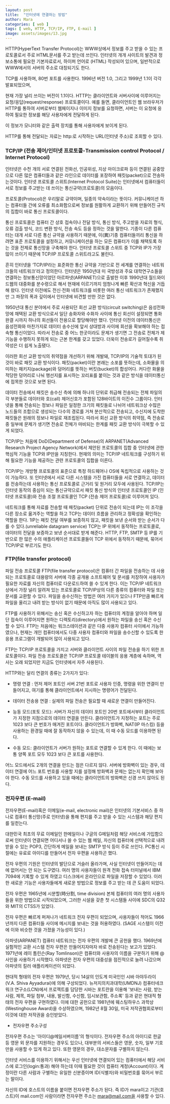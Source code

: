 ```yaml
---
layout: post
title:  "인터넷에 연결하는 방법"
author: Mara
categories: [ web ]
tags: [ web, HTTP, TCP/IP, FTP, E-mail ]
image: assets/images/13.jpg
---
```


HTTP(HyperText Transfer Protocol)는 WWW상에서 정보를 주고 받을 수 있는 프로토콜로서 주로 HTML문서를 주고 받는데 쓰인다. 인터넷의 개개 사이트의 발견과 정보소통에 필요한 기본자료로서, 하이퍼 언어로 (HTML) 작성되어 있으며, 일반적으로 WWW에서의 서버의 주소로 대칭되기도 한다.

TCP를 사용하며, 80번 포트를 사용한다. 1996년 버전 1.0, 그리고 1999년 1.1이 각각 발표되었으며,

현재 가장 널리 쓰이는 버전이 1.1이다. HTTP는 클라이언트와 서버사이에 이루어지는 요청/응답(request/response) 프로토콜이다. 예를 들면, 클라이언트인 웹 브라우저가 HTTP를 통하여 서버로부터 웹페이지나 이미지 정보를 요청하면, 서버는 이 요청에 응하여 필요한 정보를 해당 사용자에게 전달하게 된다.

이 정보가 모니터와 같은 출력 장치를 통해 사용자에게 보이게 된다.

HTTP를 통해 전달되는 자료는 http:로 시작하는 URL(인터넷 주소)로 조회할 수 있다.


### TCP/IP (전송 제어/인터넷 프로토콜-Transmission control Protocol / Internet Protocol)

인터넷은 수천 개의 서로 연결된 전화선, 인공위성, 지상 마이크로파 등이 연결된 공중망으로 다른 많은 컴퓨터들과 같은 라인으로 데이터를 포장하여 패킷(packet)으로 전송하는것이다. 인터넷 프로토콜 스위트(Internet Protocol Suite)는 인터넷에서 컴퓨터들이 서로 정보를 주고받는 데 쓰이는 통신규약(프로토콜)의 모음이다.

프로토콜(Protocol)은 우리말로 규약이며, 일종의 약속이라는 뜻이다. 커뮤니케이션 하는 컴퓨터들 간에 오류를 최소화함으로써 정보를 원활하게 교환하기 위해 만들어진 규칙의 집합이 바로 통신 프로토콜이다.

통신 프로토콜은 컴퓨터 간 상호 접속이나 전달 방식, 통신 방식, 주고받을 자료의 형식, 오류 검출 방식, 코드 변환 방식, 전송 속도 등을 정하는 것을 말한다. 기종이 다른 컴퓨터는 대개 서로 다른 통신 규약을 사용하기 때문에, 이(異)기종 컴퓨터들끼리 통신을 하려면 표준 프로토콜을 설정하고, 커뮤니케이션을 하는 모든 컴퓨터가 이를 채택토록 하는 것을 전제로 통신망을 구축해야 한다. 인터넷 프로토콜 스위트 중 TCP와 IP가 가장 많이 쓰이기 때문에 TCP/IP 프로토콜 스위트라고도 불린다.

흔히 인터넷을 ‘TCP/IP라는 표준화한 통신 규약을 기반으로 전 세계를 연결하는 네트워크들의 네트워크’라고 정의한다. 인터넷은 1950년대 미 국방성과 주요 대학연구소들을 연결하는 정보통신망이었던 아르파넷(ARPANET)으로 출발한 이후 1990년대 월드와이드웹의 대중화를 분수령으로 해서 현재에 이르기까지 엄청나게 빠른 확산과 혁신을 거듭해 왔다. 인터넷 이전에도 전신·전화 네트워크를 비롯한 여러 통신 네트워크가 존재했지만 그 파장의 폭과 깊이에서 인터넷에 비견할 만한 것은 없다.

1950년대 통신 분야에서 주로 사용되던 회선 교환 방식(circuit switching)은 음성전화망에 채택된 교환 방식으로서 일단 송화자와 수화자 사이에 통신 회선이 설정되면 통화 완결 시까지 하나의 회선들이 전용으로 할당해야만 했다. 인터넷 이전의 데이터통신은 음성전화와 마찬가지로 데이터 송수신에 앞서 상대방과 사이에 회선을 확보해야 하는 접속형 통신이었다. 따라서 전송로 중 어느 한곳이라도 문제가 생기면 그 전송로 전체가 제 기능을 수행하지 못하게 되는 근본 한계를 갖고 있었다. 더욱이 전송로가 길어질수록 취약성은 더 쉽게 노출됐다.

이러한 회선 교환 방식의 취약점을 개선하기 위해 개발돼, TCP/IP의 기술적 토대가 된 것이 바로 패킷 교환 방식이다. 패킷(packet)이란 본래는 소포를 뜻하는데, 소화물을 의미하는 패키지(package)와 덩어리를 뜻하는 버킷(bucket)의 합성어다. 커다란 화물을 적당한 덩어리로 나눠 행선지를 표시하는 꼬리표를 붙이는 것과 같은 방식을 데이터통신에 접목한 것으로 보면 된다.

데이터 전송에서 패킷은 송수신 측에 의해 하나의 단위로 취급해 전송되는 전체 파일의 각 부분들로 데이터와 호(call) 제어신호가 포함된 128바이트의 이진수 그룹이다. 인터넷을 통해 전송되는 정보나 파일은 일정한 크기의 패킷들로 나뉘어 네트워크상 수많은 노드들의 조합으로 생성되는 다수의 경로를 거쳐 분산적으로 전송되고, 수신지에 도착한 패킷들은 원래의 정보나 파일로 재조립된다. 따라서 회선 교환 방식의 취약점, 즉 전송로 중 일부에 문제가 생기면 전송로 전체가 마비되는 한계를 패킷 교환 방식이 극복할 수 있게 되었다.

TCP/IP는 처음에 DoD(Department of Defense)의 ARPANET(Advanced Research Project Agency Network)에서 제안된 프로토콜의 집합 중 인터넷에 관한 핵심적 기능을 TCP와 IP만을 지칭한다. 현재의 의미는 TCP/IP 네트워크를 구성하기 위해 필요한 기능을 제공하는 관련 프로토콜의 집합을 이른다.

TCP/IP는 개방형 프로토콜의 표준으로 특정 하드웨어나 OS에 독립적으로 사용하는 것이 가능하다. 또 인터넷에서 서로 다른 시스템을 가진 컴퓨터들을 서로 연결하고, 데이터를 전송하는데 사용하는 통신 프로토콜로 근거리 및 원거리 모두에 사용된다. TCP/IP는 인터넷 동작의 중심이 되는 통신규약으로서 패킷 통신 방식의 인터넷 프로토콜인 IP (인터넷 프로토콜)와 전송 조절 프로토콜인 TCP (전송 제어 프로토콜)로 이루어져 있다.

네트워크를 통해 자료를 전송할 때 패킷(packet) 단위로 전송이 되는데 IP는 이 조각을 다른 장소로 옮겨주는 역할을 하고 TCP는 데이터 흐름을 관리하고 정확성을 확인하는 역할을 한다. 1IP는 패킷 전달 여부를 보증하지 않고, 패킷을 보낸 순서와 받는 순서가 다를 수 있다.(unreliable datagram service) TCP는 IP 위에서 동작하는 프로토콜로, 데이터의 전달을 보증하고 보낸 순서대로 받게 해준다. HTTP, FTP, SMTP 등 IP를 기반으로 한 많은 수의 애플리케이션 프로토콜들이 TCP 위에서 동작하기 때문에, 묶어서 TCP/IP로 부르기도 한다.


### FTP(file transfer protocol)

파일 전송 프로토콜 FTP(file transfer protocol)은 컴퓨터 간 파일을 전송하는 데 사용되는 프로토콜로 대용량의 서버에 각종 공개용 소프트웨어 및 문서를 저장하여 사용자가 필요한 자료를 자신의 컴퓨터로 다운로드하여 쓸 수 있게 한다. 이는 TCP/IP 네트워크 상에서 가장 널리 알려져 있는 프로토콜로 TCP/IP상의 다른 종류의 컴퓨터와 파일 또는 문서를 교환할 수 있다. 파일을 송수신하는 방법은 여러 가지가 있으나 FTP만큼 빠르게 파일을 올리고 내려 받는 방식이 없기 때문에 아직도 많이 사용되고 있다.

FTP를 사용하기 위해서는 송신 혹은 수신하고자 하는 컴퓨터의 계정을 알아야 하며 일단 접속이 이루어지면 원하는 디렉토리(directory)에서 원하는 파일을 송신 혹은 수신할 수 있다. FTP는 처음에는 워크스테이션과 같은 다중 사용자 컴퓨터 사이에서 가능하였으나, 현재는 개인 컴퓨터에서도 다중 사용자 컴퓨터와 파일을 송수신할 수 있도록 한 응용 프로그램이 개발되어 많이 사용되고 있다.

FTP는 TCP/IP 프로토콜을 가지고 서버와 클라이언트 사이의 파일 전송을 하기 위한 프로토콜이다. 파일 전송 프로토콜은 TCP/IP 프로토콜 테이블의 응용 계층에 속하며, 역사는 오래 되었지만 지금도 인터넷에서 자주 사용된다.

HTTP와는 달리 연결의 종류는 2가지가 있다:

+ 명령 연결 : 먼저 제어 포트인 서버 21번 포트로 사용자 인증, 명령을 위한 연결이 만들어지고, 여기를 통해 클라이언트에서 지시하는 명령어가 전달된다.

+ 데이터 전송용 연결 : 실제의 파일 전송은 필요할 때 새로운 연결이 만들어진다.

+ 능동 모드(포토 모드): 서버가 자신의 데이터 포트인 20번 포트에서부터 클라이언트가 지정한 지점으로의 데이터 연결을 만든다. 클라이언트가 지정하는 포트는 주로 1023 보다 큰 번호가 매겨진 포트이다. 클라이언트가 방화벽, NAT(IP 마스킹) 등을 사용하는 환경일 때에 잘 동작하지 않을 수 있는데, 이 때 수동 모드를 이용하면 된다.

+ 수동 모드: 클라이언트가 서버가 원하는 포트로 연결할 수 있게 한다. 이 때에는 보통 양쪽 포트 모두 1023 보다 큰 포트를 사용한다.

어느 모드에서도 2개의 연결을 만드는 점은 다르지 않다. 서버에 방화벽이 있는 경우, 데이터 연결에 어느 포트 번호를 사용할 지를 설정해 방화벽과 문제는 없는지 확인해 보아야 한다. 수동 모드를 사용하고 있을 때에는 클라이언트의 방화벽은 신경 쓰지 않아도 된다.  


### 전자우편 (E-mail)

전자우편(E-mail)혹은 이메일(e-mail, electronic mail)은 인터넷의 기본서비스 중 하나로  컴퓨터 통신망(주로 인터넷)을 통해 편지를 주고 받을 수 있는 시스템과 해당 편지를 일컫는다.

대한민국 최초의 무료 이메일인 한메일이나 구글의 G메일처럼 해당 서비스에 가입함으로써 인터넷이 연결되면 어디서나 쓸 수 있는 웹 메일, 자신의 컴퓨터에 선택적으로 내려 받을 수 있는 POP3, 간단하게 메일을 보내는 SMTP 방식 등이 주로 쓰인다. PC통신 시절에는 유료로 아이디를 만들어서 전자 우편을 사용하곤 했다.

전자 우편의 기원은 인터넷의 발단으로 거슬러 올라가며, 사실 인터넷이 만들어지는 데에 없어서는 안 되는 도구였다. 여러 명의 사용자들이 원격 전화 접속 터미널에서 IBM 7094에 기록할 수 있게 하였고 디스크에서 온라인으로 파일을 저장할 수 있었다. 이러한 새로운 기능은 사용자들에게 새로운 방법으로 정보를 주고 받는 데 큰 도움이 되었다.

전자 우편은 1965년에 시분할(時分割, time division) 본체 컴퓨터의 여러 명의 사용자들을 위한 방법으로 시작되었으며, 그러한 시설을 갖춘 첫 시스템들 사이에 SDC의 Q32와 MIT의 CTSS가 있었다.

전자 우편은 빠르게 퍼져나가 네트워크 전자 우편이 되었으며, 사용자들이 적어도 1966년까지 다른 컴퓨터들 사이에 메시지를 보내는 것을 허용하였다. (SAGE 시스템이 이전에 이와 비슷한 것을 가졌을 가능성이 있다.)

아파넷(ARPANET) 컴퓨터 네트워크는 전자 우편의 개발에 큰 공헌을 했다. 1969년에 실험적인 교환 시스템 전자 우편은 만들어지자마자 바로 전송된다는 보고가 있었다. 1971년에 레이 톰린슨(Ray Tomlinson)은 컴퓨터와 사용자의 이름을 구분하기 위해 @ 사인을 사용하기 시작했다. 아파넷은 전자 우편의 대중성을 점진적으로 늘려 나갔으며 아파넷의 킬러 애플리케이션이 되었다.

현대적 형태의 전자 우편은 1979년, 당시 14살의 인도계 미국인인 시바 아야두라이(V.A. Shiva Ayyadurai)에 의해 구상되었다. 뉴저지의치과대학(UMDNJ) 컴퓨터네크워크 연구소(LCN)에서 프로젝트를 담당한 시바는 포트란을 이용해 '보내는 사람, 받는 사람, 제목, 파일 첨부, 내용, 발신함, 수신함, 임시보관함, 주소록' 등과 같은 현대적 형태의 전자 우편을 구현하였다. 이에 대한 공헌으로 1981년에 웨스팅하우스 과학상(Westinghouse Award)을 수상하였으며, 1982년 8월 30일, 미국 저작권협회로부터 이것에 대한 저작권을 승인받았다.

+ 전자우편 주소구성

전자우편 주소는 '아이디@메일서버이름'의 형식이다. 전자우편 주소의 아이디로 한글 등 영문 외 문자를 지원하는 경우도 있으나, 대부분의 서비스들은 영문, 숫자, 일부 기호만을 사용할 수 있게 하고 있다. 또한 영문의 경우, 대소문자를 구별하지 않는다.

인터넷 서비스를 이용하기 위해서는 우선 인터넷에 연결되어 있는 컴퓨터에서 해당 서비스에 로그인(login:통과) 해야 하는데 이때 필요한 것이 컴퓨터 계정(Account)이다. 계정이란 다른 사람과 구별하는 유일한 신분증이며 ID(식별자)와 비밀번호를 묶어서 부르는 말이다.

자신의 ID에 호스트의 이름을 붙이면 전자우편 주소가 된다. 즉 ID가 mara이고 기관(호스트)이 mail.com인 사람이라면 전자우편 주소는 mara@mail.com을 사용할 수 있다.
